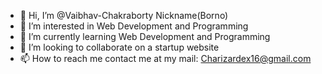 - 👋 Hi, I’m @Vaibhav-Chakraborty Nickname(Borno)
- 👀 I’m interested in Web Development and Programming
- 🌱 I’m currently learning Web Development and Programming
- 💞️ I’m looking to collaborate on a startup website
- 📫 How to reach me contact me at my mail: Charizardex16@gmail.com
<!---
Vaibhav-Chakraborty/Vaibhav-Chakraborty is a ✨ special ✨ repository because its `README.md` (this file) appears on your GitHub profile.
You can click the Preview link to take a look at your changes.
--->
